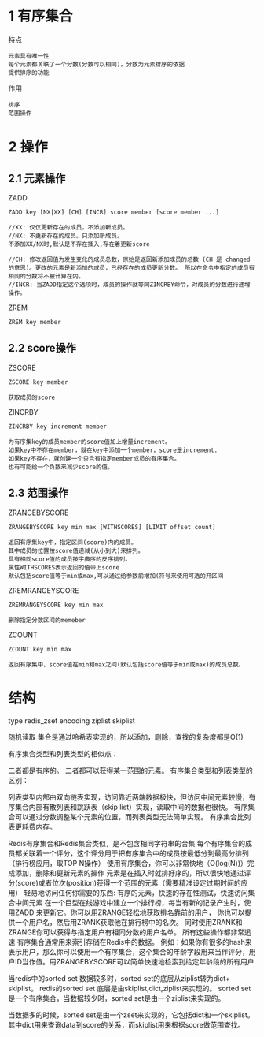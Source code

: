 
# 1 有序集合

特点

    元素具有唯一性
    每个元素都关联了一个分数(分数可以相同)，分数为元素排序的依据
    提供排序的功能

作用

    排序
    范围操作

# 2 操作

## 2.1 元素操作

ZADD

    ZADD key [NX|XX] [CH] [INCR] score member [score member ...]
    
    //XX: 仅仅更新存在的成员，不添加新成员。
    //NX: 不更新存在的成员。只添加新成员。
    不添加XX/NX时,默认是不存在插入,存在着更新score
    
    //CH: 修改返回值为发生变化的成员总数，原始是返回新添加成员的总数 (CH 是 changed 的意思)。更改的元素是新添加的成员，已经存在的成员更新分数。 所以在命令中指定的成员有相同的分数将不被计算在内。
    //INCR: 当ZADD指定这个选项时，成员的操作就等同ZINCRBY命令，对成员的分数进行递增操作。

ZREM

    ZREM key member 
    
## 2.2 score操作

ZSCORE

    ZSCORE key member
    
    获取成员的score


ZINCRBY 
    
    ZINCRBY key increment member 
    
    为有序集key的成员member的score值加上增量increment。
    如果key中不存在member，就在key中添加一个member，score是increment.
    如果key不存在，就创建一个只含有指定member成员的有序集合。
    也有可能给一个负数来减少score的值。


 
## 2.3 范围操作

ZRANGEBYSCORE

    ZRANGEBYSCORE key min max [WITHSCORES] [LIMIT offset count]
    
    返回有序集key中，指定区间(score)内的成员。
    其中成员的位置按score值递减(从小到大)来排列。
    具有相同score值的成员按字典序的反序排列。
    属性WITHSCORES表示返回的值带上score
    默认包括score值等于min或max,可以通过给参数前增加(符号来使用可选的开区间

ZREMRANGEYSCORE     

    ZREMRANGEYSCORE key min max 
    
    删除指定分数区间的memeber
    
ZCOUNT
 
    ZCOUNT key min max 
    
    返回有序集中，score值在min和max之间(默认包括score值等于min或max)的成员总数。    

 
# 结构

type
redis_zset
encoding
ziplist skiplist

随机读取
集合是通过哈希表实现的，所以添加，删除，查找的复杂度都是O(1)



有序集合类型和列表类型的相似点：

二者都是有序的。
二者都可以获得某一范围的元素。
有序集合类型和列表类型的区别：

列表类型内部由双向链表实现，访问靠近两端数据极快，但访问中间元素较慢，有序集合内部有散列表和跳跃表（skip list）实现，读取中间的数据也很快。
有序集合可以通过分数调整某个元素的位置，而列表类型无法简单实现。
有序集合比列表更耗费内存。





Redis有序集合和Redis集合类似，是不包含相同字符串的合集
每个有序集合的成员都关联着一个评分，这个评分用于把有序集合中的成员按最低分到最高分排列（排行榜应用，取TOP N操作）
使用有序集合，你可以非常快地（O(log(N))）完成添加，删除和更新元素的操作
元素是在插入时就排好序的，所以很快地通过评分(score)或者位次(position)获得一个范围的元素（需要精准设定过期时间的应用）
轻易地访问任何你需要的东西: 有序的元素，快速的存在性测试，快速访问集合中间元素
在一个巨型在线游戏中建立一个排行榜，每当有新的记录产生时，使用ZADD 来更新它。你可以用ZRANGE轻松地获取排名靠前的用户， 你也可以提供一个用户名，然后用ZRANK获取他在排行榜中的名次。 同时使用ZRANK和ZRANGE你可以获得与指定用户有相同分数的用户名单。 所有这些操作都非常迅速
有序集合通常用来索引存储在Redis中的数据。 例如：如果你有很多的hash来表示用户，那么你可以使用一个有序集合，这个集合的年龄字段用来当作评分，用户ID当作值。用ZRANGEBYSCORE可以简单快速地检索到给定年龄段的所有用户


当redis中的sorted set 数据较多时，sorted set的底层从ziplist转为dict+ skiplist。
redis的sorted set 底层是由skiplist,dict,ziplist来实现的。
sorted set是一个有序集合，当数据较少时，sorted set是由一个ziplist来实现的。

 当数据多的时候，sorted set是由一个zset来实现的，它包括dict和一个skiplist。其中dict用来查询data到score的关系，而skiplist用来根据score做范围查找。
